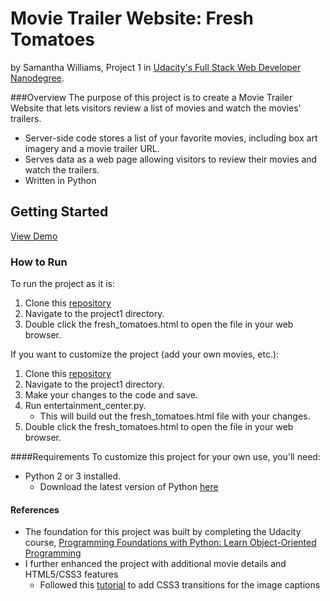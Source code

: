 # Movie Trailer Website: Fresh Tomatoes
by Samantha Williams, Project 1 in [Udacity's Full Stack Web Developer Nanodegree](https://www.udacity.com/course/full-stack-web-developer-nanodegree--nd004).

###Overview
The purpose of this project is to create a Movie Trailer Website that lets visitors review a list of movies and watch the movies' trailers.
- Server-side code stores a list of your favorite movies, including box art imagery and a movie trailer URL. 
- Serves data as a web page allowing visitors to review their movies and watch the trailers.
- Written in Python

## Getting Started
[View Demo](http://swilliams13.github.io/udacity-fullstack/project1/fresh_tomatoes.html)

### How to Run
To run the project as it is:

1. Clone this [repository](https://github.com/swilliams13/udacity-fullstack.git)
2. Navigate to the project1 directory.
3. Double click the fresh_tomatoes.html to open the file in your web browser.

If you want to customize the project (add your own movies, etc.):

1. Clone this [repository](https://github.com/swilliams13/udacity-fullstack.git)
2. Navigate to the project1 directory.
3. Make your changes to the code and save.
4. Run entertainment_center.py. 
	- This will build out the fresh_tomatoes.html file with your changes.
5. Double click the fresh_tomatoes.html to open the file in your web browser.

####Requirements
To customize this project for your own use, you'll need:
- Python 2 or 3 installed.
	- Download the latest version of Python [here](https://www.python.org/downloads/)

#### References
- The foundation for this project was built by completing the Udacity course, [Programming Foundations with Python: Learn Object-Oriented Programming](https://www.udacity.com/course/programming-foundations-with-python--ud036-nd)
- I further enhanced the project with additional movie details and HTML5/CSS3 features
	- Followed this [tutorial](http://callmenick.com/post/image-captions-that-reveal-with-css3-transitions) to add CSS3 transitions for the image captions